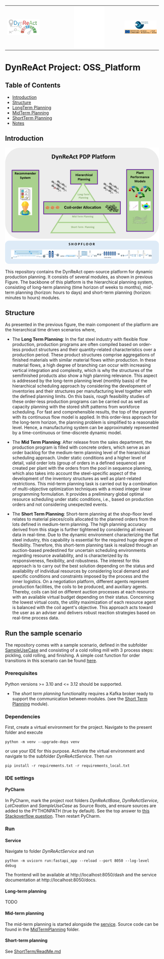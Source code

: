 <table>
  <tr>
    <td align="left"><img src="images/logo.png" width="200" alt="Project Logo"></td>
    <td align="center"><img src="images/empty.png" width="100" hspace="100"></td>
    <td align="right"><img src="images/logo2.png" width="200" alt="RFCS Logo"></td>
  </tr>
</table>

# DynReAct Project: OSS_Platform

## Table of Contents
- [Introduction](#Introduction)
- [Structure](#Structure)
- [LongTerm Planning](./LongTerm)
- [MidTerm Planning](./MidTerm)
- [ShortTerm Planning](./ShortTerm)
- [Notes](#Notes)

## Introduction

<img src="images/Fig7.png" height="380" title="Hierarchical concept" style="float: center;"/>

This repository contains the DynReAct open-source platform for dynamic 
production planning. It consists of several modules, as shown in previous Figure.
The backbone of this platform is the hierarchical planning system, consisting of long-term planning (time horizon of weeks to months), mid-term planning (horizon: hours to days) and short-term planning (horizon: minutes to hours) modules.

## Structure

As presented in the previous figure, the main component of the platform are the 
hierarchical time driven scenarios where,

* The **Long Term Planning**: In the flat steel industry with flexible flow production, 
      production programs are often compiled based on order-less product structures and 
      their quantity-related characteristics over a production period. These product
      structures comprise aggregations of finished materials with similar material flows 
      within production. In these material flows, a high degree of branching can occur 
      with increasing vertical integration and complexity, which is why the structures 
      of the semifinished products also show a high planning relevance. 
      This aspect is addressed by the long-term planning level (monthly basis) of the 
      hierarchical scheduling approach by considering the development of inventories 
      and their structures per manufacturing level together with the defined planning limits. 
      On this basis, rough feasibility studies of these order-less production programs 
      can be carried out as well as capacity planning with the stored shift patterns 
      from workforce scheduling. 
      For fast and comprehensible results, the top of the pyramid with its continuous 
      flow model is applied.
      In this order-less approach for the long-term horizon, the planning problem is 
      simplified to a reasonable level.
      Hence, a manufacturing system can be approximately represented by a time-continuous 
      or time-discrete dynamic model.

* The **Mid Term Planning**: After release from the sales department, the production program 
      is filled with concrete orders, which serve as an order backlog for the medium-term 
      planning level of the hierarchical scheduling approach.
      Under static conditions and a higher level of detail, valid order lots (group of 
      orders in a defined sequence) are created per plant with the orders from the pool 
      in sequence planning, which also takes into account the steel-specific aspect of 
      the development of the inventory structures as well as plant-related restrictions.
      This mid-term planning task is carried out by a combination of multi-objective 
      optimization techniques with a mixed integer linear programming formulation. 
      It provides a preliminary global optimal resource scheduling under static conditions, 
      i.e., based on production orders and not considering unexpected events.

* The **Short Term Planning**: Short-term planning at the shop-floor level relates to material 
      pieces/coils allocated to the planned orders from the lots defined in medium-term 
      planning. The high planning accuracy derived from this stage is further
      tightened by considering all relevant data in real-time. Due to the dynamic 
      environment characterizing the flat steel industry, this capability is essential 
      for the required huge degree of flexibility. Therefore, this short-term
      planning task is realized through an auction-based predestined for uncertain 
      scheduling environments regarding resource availability, and is characterized by 
      its responsiveness, flexibility, and robustness. 
      The interest for this approach is to carry out the best solution depending on the 
      status and availability of individual resources by considering local demand and 
      specific conditions and constraints imposed by the process and the inner logistics. 
      On a negotiation platform, different agents represent production facilities, 
      the coils to be produced, and auxiliary agents.
      Thereby, coils can bid on different auction processes at each resource with an 
      available virtual budget depending on their status. Concerning the lowest virtual 
      costs, the utility maximization of each resource agent is balanced with the 
      coil agent's objective. This approach acts toward the user as an adviser and 
      delivers robust reaction strategies based on real-time process data.
      
## Run the sample scenario

The repository comes with a sample scenario, defined in the subfolder [SampleUseCase](./SampleUseCase) and consisting of 
a cold rolling mill with 3 process steps: pickling, cold rolling, and finishing. A simple cost function for order transitions
in this scenario can be found [here](./SampleUseCase/dynreact/cost/CostCalculatorImpl.py). 

### Prerequisites

Python versions >= 3.10 and <= 3.12 should be supported. 

* The *short term planning* functionality requires a Kafka broker ready to support the communication between modules. (see the [Short Term Planning](./ShortTerm) module).


### Dependencies

First, create a virtual environment for the project. Navigate to the present folder and execute

```commandline
python -m venv --upgrade-deps venv
```

or use your IDE for this purpose. Activate the virtual environment and navigate to the subfolder *DynReActService*. Then run

```commandline
pip install -r requirements.txt -r requirements_local.txt 
```

### IDE settings

#### PyCharm

In PyCharm, mark the project root folders *DynReActBase*, *DynReActService*, *LotCreation* and *SampleUseCase* as Source 
Roots, and ensure sources are added to the PYTHONPATH (true by default). See the top answer to 
[this Stackoverflow question](https://stackoverflow.com/questions/21236824/unresolved-reference-issue-in-pycharm). 
Then restart PyCharm.

### Run

#### Service

Navigate to folder *DynReActService* and run

```commandline
python -m uvicorn run:fastapi_app --reload --port 8050 --log-level debug
```

The frontend will be available at http://localhost:8050/dash and the service documentation at http://localhost:8050/docs. 

#### Long-term planning

TODO

#### Mid-term planning

The mid-term planning is started alongside the [service](#service). Source code can be found in the [MidTermPlanning](./MidTermPlanning)
folder. 

#### Short-term planning

See [ShortTerm/ReadMe.md](./ShortTerm/ReadMe.md)

